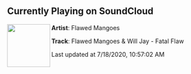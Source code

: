 ## Currently Playing on SoundCloud

[<img align="left" width="100" src="https://i1.sndcdn.com/artworks-xyYgRjUVjxzA3V8n-yr1ybg-t50x50.jpg">](https://soundcloud.com/flamingoflamingoflamingo/flawed-mangoes-will-jay-fatal-flaw)

**Artist**: Flawed Mangoes 

**Track**: Flawed Mangoes & Will Jay - Fatal Flaw

Last updated at 7/18/2020, 10:57:02 AM
